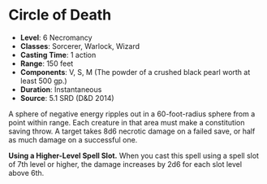 # Circle of Death

- **Level**: 6 Necromancy
- **Classes**: Sorcerer, Warlock, Wizard
- **Casting Time**: 1 action
- **Range**: 150 feet
- **Components**: V, S, M (The powder of a crushed black pearl worth at least 500 gp.)
- **Duration**: Instantaneous
- **Source**: 5.1 SRD (D&D 2014)

A sphere of negative energy ripples out in a 60-foot-radius sphere from a point within range. Each creature in that area must make a constitution saving throw. A target takes 8d6 necrotic damage on a failed save, or half as much damage on a successful one.

**Using a Higher-Level Spell Slot.** When you cast this spell using a spell slot of 7th level or higher, the damage increases by 2d6 for each slot level above 6th.
